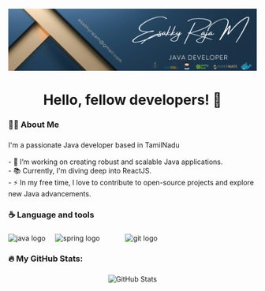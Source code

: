 ![logo](https://github.com/Esakkyrajam/Esakkyrajam/blob/main/Esakky%20Raja%20M%20(1).png)

###

<h1 align="center">Hello, fellow developers! 👋</h1>

###

<h3 align="left">👩‍💻  About Me</h3>

###

<p align="left">I'm a passionate Java developer based in TamilNadu<br><br>- 🔭 I’m working on creating robust and scalable Java applications.<br>- 📚 Currently, I'm diving deep into ReactJS.<br>- ⚡ In my free time, I love to contribute to open-source projects and explore new Java advancements.</p>

###

<h3 align="left">☕ Language and tools</h3>

###

<div align="left">
  <img src="https://cdn.jsdelivr.net/gh/devicons/devicon/icons/java/java-original.svg" height="40" alt="java logo"  />
  <img width="12" />
  <img src="https://cdn.jsdelivr.net/gh/devicons/devicon/icons/spring/spring-original.svg" height="40" alt="spring logo"  />
  <img width="12" />
  
  <img width="12" />
  <img width="12" />
  <img src="https://cdn.jsdelivr.net/gh/devicons/devicon/icons/git/git-original.svg" height="40" alt="git logo"  />
  <!-- Add more Java-related tools and technologies as per your expertise -->
</div>

###

<h3 align="left">🔥 My GitHub Stats:</h3>

###

<div align="center">
  <img src="https://github-readme-stats.vercel.app/api?username=esakkyrajam&show_icons=true&count_private=true&theme=dark" alt="GitHub Stats" />
</div>

